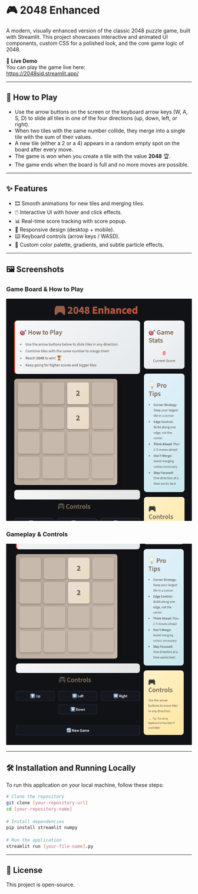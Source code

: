 # 🎮 2048 Enhanced

A modern, visually enhanced version of the classic 2048 puzzle game, built with Streamlit. This project showcases interactive and animated UI components, custom CSS for a polished look, and the core game logic of 2048.

🚀 **Live Demo**  
You can play the game live here:  
https://2048sid.streamlit.app/

---

## 🎯 How to Play
- Use the arrow buttons on the screen or the keyboard arrow keys (W, A, S, D) to slide all tiles in one of the four directions (up, down, left, or right).
- When two tiles with the same number collide, they merge into a single tile with the sum of their values.
- A new tile (either a 2 or a 4) appears in a random empty spot on the board after every move.
- The game is won when you create a tile with the value **2048** 🏆.
- The game ends when the board is full and no more moves are possible.

---

## ✨ Features
- 🎞️ Smooth animations for new tiles and merging tiles.  
- 🖱️ Interactive UI with hover and click effects.  
- 📊 Real-time score tracking with score popup.  
- 📱 Responsive design (desktop + mobile).  
- ⌨️ Keyboard controls (arrow keys / WASD).  
- 🎨 Custom color palette, gradients, and subtle particle effects.  

---

## 🖼️ Screenshots  

### Game Board & How to Play
![Screenshot 1](screenshots/Screenshot1.png)

### Gameplay & Controls
![Screenshot 2](screenshots/Screenshot2.png)

---

## 🛠️ Installation and Running Locally

To run this application on your local machine, follow these steps:

```bash
# Clone the repository
git clone [your-repository-url]
cd [your-repository-name]

# Install dependencies
pip install streamlit numpy

# Run the application
streamlit run [your-file-name].py
```

---

## 📄 License
This project is open-source.
